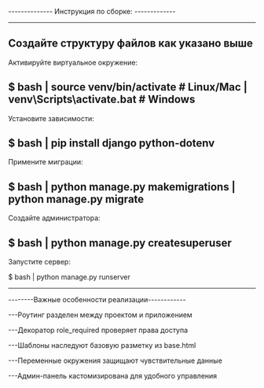 -------------- Инструкция по сборке: -------------
____________________________________________________
 Создайте структуру файлов как указано выше
--------------------------------------------------
Активируйте виртуальное окружение:

$ bash
| source venv/bin/activate    # Linux/Mac
| venv\Scripts\activate.bat   # Windows
-------------------------------------------------
Установите зависимости:

$ bash
| pip install django python-dotenv
------------------------------------------------
Примените миграции:

$ bash
| python manage.py makemigrations
| python manage.py migrate
-----------------------------------------------
Создайте администратора:

$ bash
| python manage.py createsuperuser
-----------------------------------------------
Запустите сервер:

$ bash
| python manage.py runserver
_________________________________________________

--------Важные особенности реализации------------

---Роутинг разделен между проектом и приложением

---Декоратор role_required проверяет права доступа

---Шаблоны наследуют базовую разметку из base.html

---Переменные окружения защищают чувствительные данные

---Админ-панель кастомизирована для удобного управления
